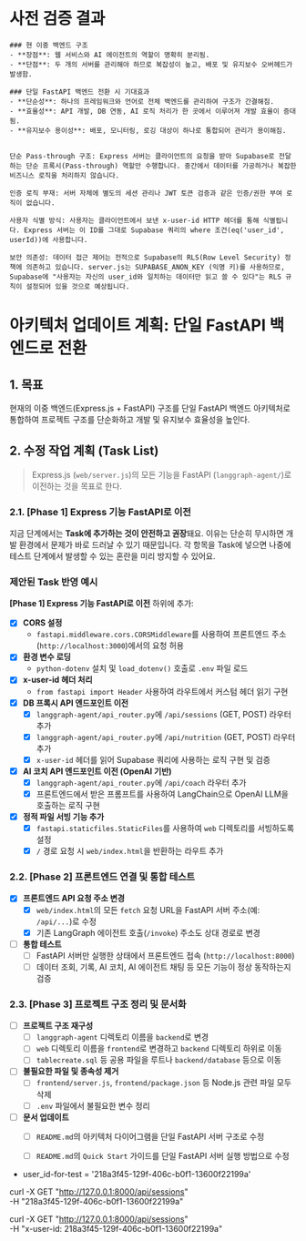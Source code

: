 # 사전 검증 결과
```
### 현 이중 백엔드 구조
- **장점**: 웹 서비스와 AI 에이전트의 역할이 명확히 분리됨.
- **단점**: 두 개의 서버를 관리해야 하므로 복잡성이 높고, 배포 및 유지보수 오버헤드가 발생함.

### 단일 FastAPI 백엔드 전환 시 기대효과
- **단순성**: 하나의 프레임워크와 언어로 전체 백엔드를 관리하여 구조가 간결해짐.
- **효율성**: API 개발, DB 연동, AI 로직 처리가 한 곳에서 이루어져 개발 효율이 증대됨.
- **유지보수 용이성**: 배포, 모니터링, 로깅 대상이 하나로 통합되어 관리가 용이해짐.


단순 Pass-through 구조: Express 서버는 클라이언트의 요청을 받아 Supabase로 전달하는 단순 프록시(Pass-through) 역할만 수행합니다. 중간에서 데이터를 가공하거나 복잡한 비즈니스 로직을 처리하지 않습니다.

인증 로직 부재: 서버 자체에 별도의 세션 관리나 JWT 토큰 검증과 같은 인증/권한 부여 로직이 없습니다.

사용자 식별 방식: 사용자는 클라이언트에서 보낸 x-user-id HTTP 헤더를 통해 식별됩니다. Express 서버는 이 ID를 그대로 Supabase 쿼리의 where 조건(eq('user_id', userId))에 사용합니다.

보안 의존성: 데이터 접근 제어는 전적으로 Supabase의 RLS(Row Level Security) 정책에 의존하고 있습니다. server.js는 SUPABASE_ANON_KEY (익명 키)를 사용하므로, Supabase에 "사용자는 자신의 user_id와 일치하는 데이터만 읽고 쓸 수 있다"는 RLS 규칙이 설정되어 있을 것으로 예상됩니다.
```

# 아키텍처 업데이트 계획: 단일 FastAPI 백엔드로 전환

## 1. 목표

현재의 이중 백엔드(Express.js + FastAPI) 구조를 단일 FastAPI 백엔드 아키텍처로 통합하여 프로젝트 구조를 단순화하고 개발 및 유지보수 효율성을 높인다.

## 2. 수정 작업 계획 (Task List)

> Express.js (`web/server.js`)의 모든 기능을 FastAPI (`langgraph-agent/`)로 이전하는 것을 목표로 한다.

### 2.1. [Phase 1] Express 기능 FastAPI로 이전


지금 단계에서는 **Task에 추가하는 것이 안전하고 권장**돼요. 이유는 단순히 무시하면 개발 환경에서 문제가 바로 드러날 수 있기 때문입니다. 각 항목을 Task에 넣으면 나중에 테스트 단계에서 발생할 수 있는 혼란을 미리 방지할 수 있어요.

### 제안된 Task 반영 예시

**[Phase 1] Express 기능 FastAPI로 이전** 하위에 추가:

- [x] **CORS 설정**
  * `fastapi.middleware.cors.CORSMiddleware`를 사용하여 프론트엔드 주소(`http://localhost:3000`)에서의 요청 허용
- [x] **환경 변수 로딩**
  * `python-dotenv` 설치 및 `load_dotenv()` 호출로 `.env` 파일 로드
- [x] **x-user-id 헤더 처리**
  * `from fastapi import Header` 사용하여 라우트에서 커스텀 헤더 읽기 구현
- [x] **DB 프록시 API 엔드포인트 이전**
    - [x] `langgraph-agent/api_router.py`에 `/api/sessions` (GET, POST) 라우터 추가
    - [x] `langgraph-agent/api_router.py`에 `/api/nutrition` (GET, POST) 라우터 추가
    - [x] `x-user-id` 헤더를 읽어 Supabase 쿼리에 사용하는 로직 구현 및 검증

- [x] **AI 코치 API 엔드포인트 이전 (OpenAI 기반)**
    - [x] `langgraph-agent/api_router.py`에 `/api/coach` 라우터 추가
    - [x] 프론트엔드에서 받은 프롬프트를 사용하여 LangChain으로 OpenAI LLM을 호출하는 로직 구현

- [x] **정적 파일 서빙 기능 추가**
    - [x] `fastapi.staticfiles.StaticFiles`를 사용하여 `web` 디렉토리를 서빙하도록 설정
    - [x] `/` 경로 요청 시 `web/index.html`을 반환하는 라우트 추가

### 2.2. [Phase 2] 프론트엔드 연결 및 통합 테스트

- [x] **프론트엔드 API 요청 주소 변경**
    - [x] `web/index.html`의 모든 `fetch` 요청 URL을 FastAPI 서버 주소(예: `/api/...`)로 수정
    - [x] 기존 LangGraph 에이전트 호출(`/invoke`) 주소도 상대 경로로 변경

- [ ] **통합 테스트**
    - [ ] FastAPI 서버만 실행한 상태에서 프론트엔드 접속 (`http://localhost:8000`)
    - [ ] 데이터 조회, 기록, AI 코치, AI 에이전트 채팅 등 모든 기능이 정상 동작하는지 검증

### 2.3. [Phase 3] 프로젝트 구조 정리 및 문서화

- [ ] **프로젝트 구조 재구성**
    - [ ] `langgraph-agent` 디렉토리 이름을 `backend`로 변경
    - [ ] `web` 디렉토리 이름을 `frontend`로 변경하고 `backend` 디렉토리 하위로 이동
    - [ ] `tablecreate.sql` 등 공용 파일을 루트나 `backend/database` 등으로 이동

- [ ] **불필요한 파일 및 종속성 제거**
    - [ ] `frontend/server.js`, `frontend/package.json` 등 Node.js 관련 파일 모두 삭제
    - [ ] `.env` 파일에서 불필요한 변수 정리

- [ ] **문서 업데이트**
    - [ ] `README.md`의 아키텍처 다이어그램을 단일 FastAPI 서버 구조로 수정
    - [ ] `README.md`의 `Quick Start` 가이드를 단일 FastAPI 서버 실행 방법으로 수정



- user_id-for-test = '218a3f45-129f-406c-b0f1-13600f22199a'

curl -X GET "http://127.0.0.1:8000/api/sessions" \
-H "218a3f45-129f-406c-b0f1-13600f22199a"

curl -X GET "http://127.0.0.1:8000/api/sessions" \
-H "x-user-id: 218a3f45-129f-406c-b0f1-13600f22199a"

